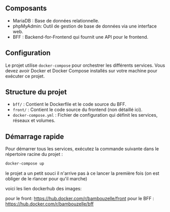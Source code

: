 ## Composants

- MariaDB : Base de données relationnelle.
- phpMyAdmin: Outil de gestion de base de données via une interface web.
- BFF : Backend-for-Frontend qui fournit une API pour le frontend.

## Configuration

Le projet utilise `docker-compose` pour orchestrer les différents services. Vous devez avoir Docker et Docker Compose installés sur votre machine pour exécuter ce projet.

## Structure du projet

- `bff/` : Contient le Dockerfile et le code source du BFF.
- `front/` : Contient le code source du frontend (non détaillé ici).
- `docker-compose.yml` : Fichier de configuration qui définit les services, réseaux et volumes.

## Démarrage rapide

Pour démarrer tous les services, exécutez la commande suivante dans le répertoire racine du projet :

```bash
docker-compose up
```
le projet a un petit souci il n'arrive pas à ce lancer la première fois (on est obliger de le rlancer pour qu'il marche)

voici les lien dockerhub des images:

pour le front: https://hub.docker.com/r/bambouzelle/front
pour le BFF : https://hub.docker.com/r/bambouzelle/bff
